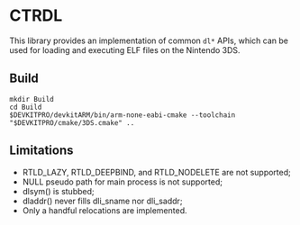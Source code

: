 # CTRDL

This library provides an implementation of common `dl*` APIs, which can be used for loading and executing ELF files on the Nintendo 3DS.

## Build

```
mkdir Build
cd Build
$DEVKITPRO/devkitARM/bin/arm-none-eabi-cmake --toolchain "$DEVKITPRO/cmake/3DS.cmake" ..
```

## Limitations

- RTLD_LAZY, RTLD_DEEPBIND, and RTLD_NODELETE are not supported;
- NULL pseudo path for main process is not supported;
- dlsym() is stubbed;
- dladdr() never fills dli_sname nor dli_saddr;
- Only a handful relocations are implemented.